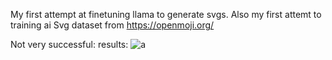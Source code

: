 My first attempt at finetuning llama to generate svgs.
Also my first attemt to training ai
Svg dataset from https://openmoji.org/

Not very successful:
  results:
  ![a](https://github.com/user-attachments/assets/28949125-808f-4b49-bd03-a0acaa5f7ac8)
